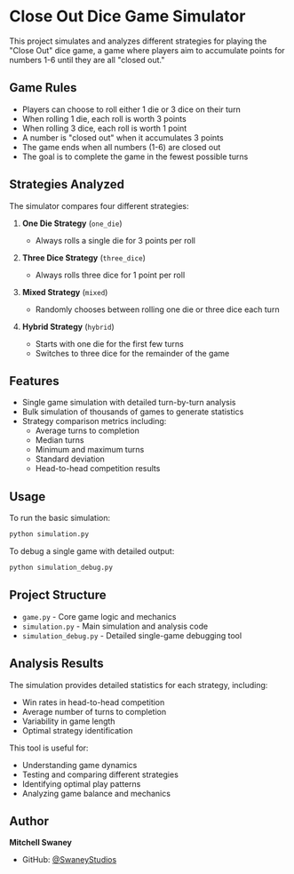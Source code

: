# Close Out Dice Game Simulator

This project simulates and analyzes different strategies for playing the "Close Out" dice game, a game where players aim to accumulate points for numbers 1-6 until they are all "closed out."

## Game Rules

- Players can choose to roll either 1 die or 3 dice on their turn
- When rolling 1 die, each roll is worth 3 points
- When rolling 3 dice, each roll is worth 1 point
- A number is "closed out" when it accumulates 3 points
- The game ends when all numbers (1-6) are closed out
- The goal is to complete the game in the fewest possible turns

## Strategies Analyzed

The simulator compares four different strategies:

1. **One Die Strategy** (`one_die`)
   - Always rolls a single die for 3 points per roll

2. **Three Dice Strategy** (`three_dice`)
   - Always rolls three dice for 1 point per roll

3. **Mixed Strategy** (`mixed`)
   - Randomly chooses between rolling one die or three dice each turn

4. **Hybrid Strategy** (`hybrid`)
   - Starts with one die for the first few turns
   - Switches to three dice for the remainder of the game

## Features

- Single game simulation with detailed turn-by-turn analysis
- Bulk simulation of thousands of games to generate statistics
- Strategy comparison metrics including:
  - Average turns to completion
  - Median turns
  - Minimum and maximum turns
  - Standard deviation
  - Head-to-head competition results

## Usage

To run the basic simulation:
```bash
python simulation.py
```

To debug a single game with detailed output:
```bash
python simulation_debug.py
```


## Project Structure

- `game.py` - Core game logic and mechanics
- `simulation.py` - Main simulation and analysis code
- `simulation_debug.py` - Detailed single-game debugging tool

## Analysis Results

The simulation provides detailed statistics for each strategy, including:
- Win rates in head-to-head competition
- Average number of turns to completion
- Variability in game length
- Optimal strategy identification

This tool is useful for:
- Understanding game dynamics
- Testing and comparing different strategies
- Identifying optimal play patterns
- Analyzing game balance and mechanics

## Author
**Mitchell Swaney**
- GitHub: [@SwaneyStudios](https://github.com/SwaneyStudios)
